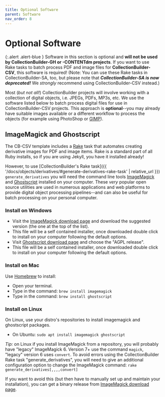 ```yaml
---
title: Optional Software
parent: Software
nav_order: 8
---
```


# Optional Software

{:.alert .alert-blue }
Software in this section is optional and **will not be used by CollectionBuilder-GH or -CONTENTdm projects**. 
If you want to use Rake tasks to batch process PDF and image files for **CollectionBuilder-CSV**, this software is required! (Note: You can use these Rake tasks in CollectionBuilder-SA, too, but please note that ***CollectionBuilder-SA is now deprecated!*** We *strongly* recommend using CollectionBuilder-CSV instead.)

Most (*but not all!*) CollectionBuilder projects will involve working with a collection of digital objects, i.e. JPEGs, PDFs, MP3s, etc.
We use the software listed below to batch process digital files for use in CollectionBuilder-CSV projects. 
This approach is **optional**--you may already have suitable images available or a different workflow to process the objects (for example using PhotoShop or [GIMP](https://www.gimp.org/)).

## ImageMagick and Ghostscript

The CB-CSV template includes a [Rake](https://github.com/ruby/rake) task that automates creating derivative images for PDF and image items.
Rake is a standard part of all Ruby installs, so if you are using Jekyll, you have it installed already!

However, to use [CollectionBuilder's Rake task]({{ '/docs/objects/derivatives/#generate-derivatives-rake-task' | relative_url }}) `generate_derivatives` you will need the command line tools [ImageMagick](https://imagemagick.org) and [Ghostscript](https://www.ghostscript.com/) installed on your computer.
These *very* popular open source utilities are used in numerous applications and web platforms to provide digital object processing pipelines--and can also be useful for batch processing on your personal computer.

### Install on Windows

- Visit the [ImageMagick download page](https://imagemagick.org/script/download.php) and download the suggested version (the one at the top of the list). 
- This file will be a self contained installer, once downloaded double click to install on your computer following the default options.
- Visit [Ghostscript download page](https://www.ghostscript.com/download/gsdnld.html) and choose the "AGPL release".
- This file will be a self contained installer, once downloaded double click to install on your computer following the default options.

### Install on Mac

Use [Homebrew](https://brew.sh/) to install:

- Open your terminal.
- Type in the command: `brew install imagemagick`
- Type in the command: `brew install ghostscript`

### Install on Linux

On Linux, use your distro's repositories to install imagemagick and ghostscript packages.

- On Ubuntu: `sudo apt install imagemagick ghostscript`

*Tip:* on Linux if you install ImageMagick from a repository, you will probably have "legacy" ImageMagick 6.
Version 7+ use the command `magick`, "legacy" version 6 uses `convert`.
To avoid errors using the CollectionBuilder Rake task "generate_derivatives", you will need to give an additional configuration option to change the ImageMagick command:
`rake generate_derivatives[,,,,convert]`

If you want to avoid this (but then have to manually set up and maintain your installation), you can get a binary release from [ImageMagick download page](https://imagemagick.org/script/download.php).
